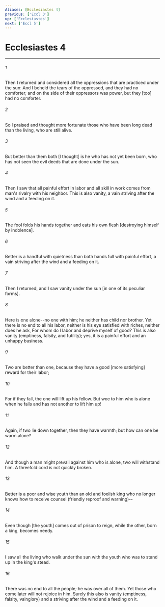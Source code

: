 ```yaml
---
Aliases: [Ecclesiastes 4]
previous: ['Eccl 3']
up: ['Ecclesiastes']
next: ['Eccl 5']
---
```

# Ecclesiastes 4

***


###### 1 


Then I returned and considered all the oppressions that are practiced under the sun: And I beheld the tears of the oppressed, and they had no comforter; and on the side of their oppressors was power, but they [too] had no comforter. 


###### 2 


So I praised and thought more fortunate those who have been long dead than the living, who are still alive. 


###### 3 


But better than them both [I thought] is he who has not yet been born, who has not seen the evil deeds that are done under the sun. 


###### 4 


Then I saw that all painful effort in labor and all skill in work comes from man's rivalry with his neighbor. This is also vanity, a vain striving after the wind and a feeding on it. 


###### 5 


The fool folds his hands together and eats his own flesh [destroying himself by indolence]. 


###### 6 


Better is a handful with quietness than both hands full with painful effort, a vain striving after the wind and a feeding on it. 


###### 7 


Then I returned, and I saw vanity under the sun [in one of its peculiar forms]. 


###### 8 


Here is one alone--no one with him; he neither has child nor brother. Yet there is no end to all his labor, neither is his eye satisfied with riches, neither does he ask, For whom do I labor and deprive myself of good? This is also vanity (emptiness, falsity, and futility); yes, it is a painful effort and an unhappy business. 


###### 9 


Two are better than one, because they have a good [more satisfying] reward for their labor; 


###### 10 


For if they fall, the one will lift up his fellow. But woe to him who is alone when he falls and has not another to lift him up! 


###### 11 


Again, if two lie down together, then they have warmth; but how can one be warm alone? 


###### 12 


And though a man might prevail against him who is alone, two will withstand him. A threefold cord is not quickly broken. 


###### 13 


Better is a poor and wise youth than an old and foolish king who no longer knows how to receive counsel (friendly reproof and warning)-- 


###### 14 


Even though [the youth] comes out of prison to reign, while the other, born a king, becomes needy. 


###### 15 


I saw all the living who walk under the sun with the youth who was to stand up in the king's stead. 


###### 16 


There was no end to all the people; he was over all of them. Yet those who come later will not rejoice in him. Surely this also is vanity (emptiness, falsity, vainglory) and a striving after the wind and a feeding on it.
